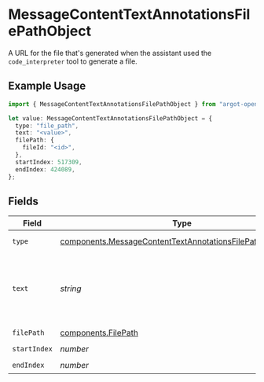 # MessageContentTextAnnotationsFilePathObject

A URL for the file that's generated when the assistant used the `code_interpreter` tool to generate a file.

## Example Usage

```typescript
import { MessageContentTextAnnotationsFilePathObject } from "argot-open-ai/models/components";

let value: MessageContentTextAnnotationsFilePathObject = {
  type: "file_path",
  text: "<value>",
  filePath: {
    fileId: "<id>",
  },
  startIndex: 517309,
  endIndex: 424089,
};
```

## Fields

| Field                                                                                                                                    | Type                                                                                                                                     | Required                                                                                                                                 | Description                                                                                                                              |
| ---------------------------------------------------------------------------------------------------------------------------------------- | ---------------------------------------------------------------------------------------------------------------------------------------- | ---------------------------------------------------------------------------------------------------------------------------------------- | ---------------------------------------------------------------------------------------------------------------------------------------- |
| `type`                                                                                                                                   | [components.MessageContentTextAnnotationsFilePathObjectType](../../models/components/messagecontenttextannotationsfilepathobjecttype.md) | :heavy_check_mark:                                                                                                                       | Always `file_path`.                                                                                                                      |
| `text`                                                                                                                                   | *string*                                                                                                                                 | :heavy_check_mark:                                                                                                                       | The text in the message content that needs to be replaced.                                                                               |
| `filePath`                                                                                                                               | [components.FilePath](../../models/components/filepath.md)                                                                               | :heavy_check_mark:                                                                                                                       | N/A                                                                                                                                      |
| `startIndex`                                                                                                                             | *number*                                                                                                                                 | :heavy_check_mark:                                                                                                                       | N/A                                                                                                                                      |
| `endIndex`                                                                                                                               | *number*                                                                                                                                 | :heavy_check_mark:                                                                                                                       | N/A                                                                                                                                      |